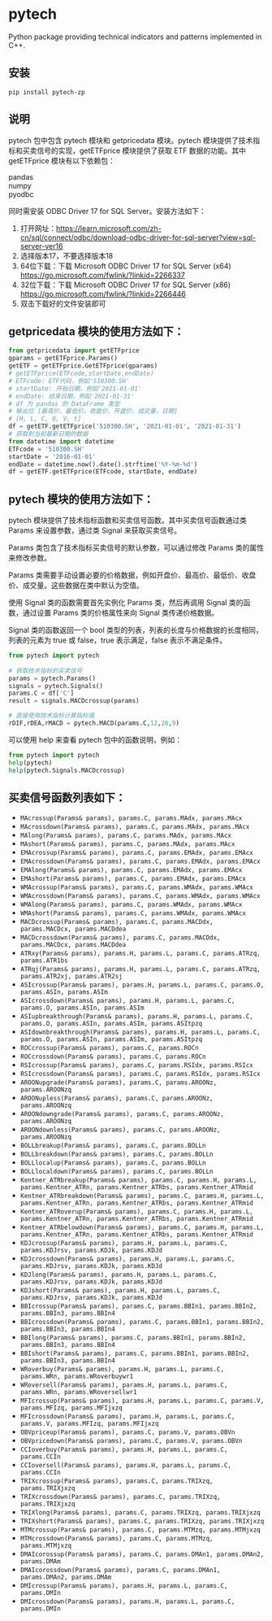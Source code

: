 # pytech
  
Python package providing technical indicators and patterns implemented in C++.  
  
## 安装  
  
`pip install pytech-zp`  
  
## 说明
  
pytech 包中包含 pytech 模块和 getpricedata 模块。pytech 模块提供了技术指标和买卖信号的实现，getETFprice 模块提供了获取 ETF 数据的功能。其中 getETFprice 模块有以下依赖包：

pandas  
numpy  
pyodbc

同时需安装 ODBC Driver 17 for SQL Server。安装方法如下：
1. 打开网址：https://learn.microsoft.com/zh-cn/sql/connect/odbc/download-odbc-driver-for-sql-server?view=sql-server-ver16
2. 选择版本17，不要选择版本18
3. 64位下载：下载 Microsoft ODBC Driver 17 for SQL Server (x64)
https://go.microsoft.com/fwlink/?linkid=2266337
4. 32位下载：下载 Microsoft ODBC Driver 17 for SQL Server (x86)
https://go.microsoft.com/fwlink/?linkid=2266446
5. 双击下载好的文件安装即可

## getpricedata 模块的使用方法如下：
```python
from getpricedata import getETFprice
gparams = getETFprice.Params()
getETF = getETFprice.GetETFprice(gparams)
# getETFprice(ETFcode,startDate,endDate)
# ETFcode: ETF代码，例如'510300.SH'
# startDate: 开始日期，例如'2021-01-01'
# endDate: 结束日期，例如'2021-01-31'
# df 为 pandas 的 DataFrame 类型
# 输出位 [最高价，最低价，收盘价，开盘价，成交量，日期]
# [H, L, C, O, V, t]
df = getETF.getETFprice('510300.SH', '2021-01-01', '2021-01-31')
# 获取到当前最新日期的数据
from datetime import datetime
ETFcode = '510300.SH'
startDate = '2016-01-01'
endDate = datetime.now().date().strftime('%Y-%m-%d')
df = getETF.getETFprice(ETFcode, startDate, endDate)
```

## pytech 模块的使用方法如下：  
pytech 模块提供了技术指标函数和买卖信号函数。其中买卖信号函数通过类 Params 来设置参数，通过类 Signal 来获取买卖信号。 

Params 类包含了技术指标买卖信号的默认参数，可以通过修改 Params 类的属性来修改参数。

Params 类需要手动设置必要的价格数据，例如开盘价、最高价、最低价、收盘价、成交量。这些数据在类中默认为空值。

使用 Signal 类的函数需要首先实例化 Params 类，然后再调用 Signal 类的函数，通过设置 Params 类的价格属性来向 Signal 类传递价格数据。

Signal 类的函数返回一个 bool 类型的列表，列表的长度与价格数据的长度相同，列表的元素为 true 或 false，true 表示满足，false 表示不满足条件。
```python  
from pytech import pytech  
  
# 获取技术指标的买卖信号
params = pytech.Params()
signals = pytech.Signals()
params.C = df['C']
result = signals.MACDcrossup(params)

# 直接使用技术指标计算指标值
rDIF,rDEA,rMACD = pytech.MACD(params.C,12,26,9)
```
可以使用 help 来查看 pytech 包中的函数说明，例如：
```python
from pytech import pytech
help(pytech)
help(pytech.Signals.MACDcrossup) 
```
## 买卖信号函数列表如下：

- `MAcrossup(Params& params), params.C, params.MAdx, params.MAcx`
- `MAcrossdown(Params& params), params.C, params.MAdx, params.MAcx`
- `MAlong(Params& params), params.C, params.MAdx, params.MAcx`
- `MAshort(Params& params), params.C, params.MAdx, params.MAcx`
- `EMAcrossup(Params& params), params.C, params.EMAdx, params.EMAcx`
- `EMAcrossdown(Params& params), params.C, params.EMAdx, params.EMAcx`
- `EMAlong(Params& params), params.C, params.EMAdx, params.EMAcx`
- `EMAshort(Params& params), params.C, params.EMAdx, params.EMAcx`
- `WMAcrossup(Params& params), params.C, params.WMAdx, params.WMAcx`
- `WMAcrossdown(Params& params), params.C, params.WMAdx, params.WMAcx`
- `WMAlong(Params& params), params.C, params.WMAdx, params.WMAcx`
- `WMAshort(Params& params), params.C, params.WMAdx, params.WMAcx`
- `MACDcrossup(Params& params), params.C, params.MACDdx, params.MACDcx, params.MACDdea`
- `MACDcrossdown(Params& params), params.C, params.MACDdx, params.MACDcx, params.MACDdea`
- `ATRxy(Params& params), params.H, params.L, params.C, params.ATRzq, params.ATR1bs`
- `ATRqj(Params& params), params.H, params.L, params.C, params.ATRzq, params.ATR2xj, params.ATR2sj`
- `ASIcrossup(Params& params), params.H, params.L, params.C, params.O, params.ASIn, params.ASIm`
- `ASIcrossdown(Params& params), params.H, params.L, params.C, params.O, params.ASIn, params.ASIm`
- `ASIupbreakthrough(Params& params), params.H, params.L, params.C, params.O, params.ASIn, params.ASIm, params.ASItpzq`
- `ASIdownbreakthrough(Params& params), params.H, params.L, params.C, params.O, params.ASIn, params.ASIm, params.ASItpzq`
- `ROCcrossup(Params& params), params.C, params.ROCn`
- `ROCcrossdown(Params& params), params.C, params.ROCn`
- `RSIcrossup(Params& params), params.C, params.RSIdx, params.RSIcx`
- `RSIcrossdown(Params& params), params.C, params.RSIdx, params.RSIcx`
- `AROONupgrade(Params& params), params.C, params.AROONz, params.AROONzq`
- `AROONupless(Params& params), params.C, params.AROONz, params.AROONzq`
- `AROONdowngrade(Params& params), params.C, params.AROONz, params.AROONzq`
- `AROONdownless(Params& params), params.C, params.AROONz, params.AROONzq`
- `BOLLbreakup(Params& params), params.C, params.BOLLn`
- `BOLLbreakdown(Params& params), params.C, params.BOLLn`
- `BOLLlocalup(Params& params), params.C, params.BOLLn`
- `BOLLlocaldown(Params& params), params.C, params.BOLLn`
- `Kentner_ATRbreakup(Params& params), params.C, params.H, params.L, params.Kentner_ATRn, params.Kentner_ATRbs, params.Kentner_ATRmid`
- `Kentner_ATRbreakdown(Params& params), params.C, params.H, params.L, params.Kentner_ATRn, params.Kentner_ATRbs, params.Kentner_ATRmid`
- `Kentner_ATRoverup(Params& params), params.C, params.H, params.L, params.Kentner_ATRn, params.Kentner_ATRbs, params.Kentner_ATRmid`
- `Kentner_ATRbelowdown(Params& params), params.C, params.H, params.L, params.Kentner_ATRn, params.Kentner_ATRbs, params.Kentner_ATRmid`
- `KDJcrossup(Params& params), params.H, params.L, params.C, params.KDJrsv, params.KDJk, params.KDJd`
- `KDJcrossdown(Params& params), params.H, params.L, params.C, params.KDJrsv, params.KDJk, params.KDJd`
- `KDJlong(Params& params), params.H, params.L, params.C, params.KDJrsv, params.KDJk, params.KDJd`
- `KDJshort(Params& params), params.H, params.L, params.C, params.KDJrsv, params.KDJk, params.KDJd`
- `BBIcrossup(Params& params), params.C, params.BBIn1, params.BBIn2, params.BBIn3, params.BBIn4`
- `BBIcrossdown(Params& params), params.C, params.BBIn1, params.BBIn2, params.BBIn3, params.BBIn4`
- `BBIlong(Params& params), params.C, params.BBIn1, params.BBIn2, params.BBIn3, params.BBIn4`
- `BBIshort(Params& params), params.C, params.BBIn1, params.BBIn2, params.BBIn3, params.BBIn4`
- `WRoverbuy(Params& params), params.H, params.L, params.C, params.WRn, params.WRoverbuywr1`
- `WRoversell(Params& params), params.H, params.L, params.C, params.WRn, params.WRoversellwr1`
- `MFIcrossup(Params& params), params.H, params.L, params.C, params.V, params.MFIzq, params.MFIjxzq`
- `MFIcrossdown(Params& params), params.H, params.L, params.C, params.V, params.MFIzq, params.MFIjxzq`
- `OBVpriceup(Params& params), params.C, params.V, params.OBVn`
- `OBVpricedown(Params& params), params.C, params.V, params.OBVn`
- `CCIoverbuy(Params& params), params.H, params.L, params.C, params.CCIn`
- `CCIoversell(Params& params), params.H, params.L, params.C, params.CCIn`
- `TRIXcrossup(Params& params), params.C, params.TRIXzq, params.TRIXjxzq`
- `TRIXcrossdown(Params& params), params.C, params.TRIXzq, params.TRIXjxzq`
- `TRIXlong(Params& params), params.C, params.TRIXzq, params.TRIXjxzq`
- `TRIXshort(Params& params), params.C, params.TRIXzq, params.TRIXjxzq`
- `MTMcrossup(Params& params), params.C, params.MTMzq, params.MTMjxzq`
- `MTMcrossdown(Params& params), params.C, params.MTMzq, params.MTMjxzq`
- `DMAIcorossup(Params& params), params.C, params.DMAn1, params.DMAn2, params.DMAm`
- `DMAIcorossdown(Params& params), params.C, params.DMAn1, params.DMAn2, params.DMAm`
- `DMIcrossup(Params& params), params.H, params.L, params.C, params.DMIn`
- `DMIcrossdown(Params& params), params.H, params.L, params.C, params.DMIn`